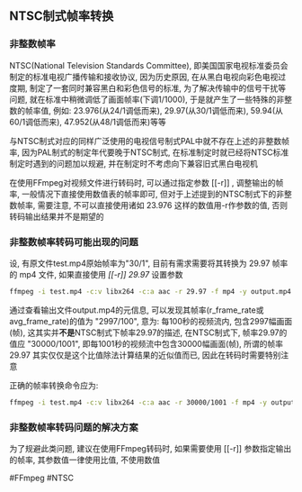 ## NTSC制式帧率转换
### 非整数帧率
NTSC(National Television Standards Committee), 即美国国家电视标准委员会制定的标准电视广播传输和接收协议, 因为历史原因, 在从黑白电视向彩色电视过度期, 制定了一套同时兼容黑白和彩色信号的标准, 为了解决传输中的信号干扰等问题, 就在标准中稍微调低了画面帧率(下调1/1000), 于是就产生了一些特殊的非整数的帧率值, 例如: 23.976(从24/1调低而来), 29.97(从30/1调低而来), 59.94(从60/1调低而来), 47.952(从48/1调低而来)等等

与NTSC制式对应的同样广泛使用的电视信号制式PAL中就不存在上述的非整数帧率, 因为PAL制式的制定年代要晚于NTSC制式, 在标准制定时就已经将NTSC标准制定时遇到的问题加以规避, 并在制定时不考虑向下兼容旧式黑白电视机  

在使用FFmpeg对视频文件进行转码时, 可以通过指定参数 [[-r]] , 调整输出的帧率, 一般情况下直接使用数值表的帧率即可, 但对于上述提到的NTSC制式下的非整数帧率, 需要注意, 不可以直接使用诸如 23.976 这样的数值用-r作参数的值, 否则转码输出结果并不是期望的

### 非整数帧率转码可能出现的问题
设, 有原文件test.mp4原始帧率为"30/1", 目前有需求需要将其转换为 29.97 帧率的 mp4 文件, 如果直接使用 *[[-r]] 29.97* 设置参数
```bash
ffmpeg -i test.mp4 -c:v libx264 -c:a aac -r 29.97 -f mp4 -y output.mp4
```

通过查看输出文件output.mp4的元信息, 可以发现其帧率(r_frame_rate或avg_frame_rate)的值为 "2997/100", 意为: 每100秒的视频流内, 包含2997幅画面(帧), 这其实并**不是**NTSC制式下帧率29.97的描述, 在NTSC制式下, 帧率29.97的值应 "30000/1001", 即每1001秒的视频流中包含30000幅画面(帧), 所谓的帧率 29.97 其实仅仅是这个比值除法计算结果的近似值而已, 因此在转码时需要特别注意

正确的帧率转换命令应为:
```bash
ffmpeg -i test.mp4 -c:v libx264 -c:a aac -r 30000/1001 -f mp4 -y output.mp4
```

### 非整数帧率转码问题的解决方案
为了规避此类问题, 建议在使用FFmpeg转码时, 如果需要使用 [[-r]] 参数指定输出的帧率, 其参数值一律使用比值, 不使用数值

#FFmpeg #NTSC